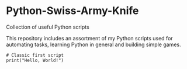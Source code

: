 # Python-Swiss-Army-Knife
Collection of useful Python scripts

This repository includes an assortment of my Python scripts used for automating tasks, learning Python in general
and building simple games.

```
# Classic first script
print("Hello, World!")
```
